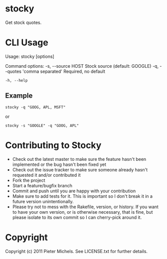 stocky
======
Get stock quotes.


CLI Usage
========
  Usage: stocky [options]

  Command options:
    -s, --source HOST                Stock source (default: GOOGLE)
    -q, --quotes 'comma separated'   Required, no default

    -h, --help 

Example
-------
`stocky -q "GOOG, APL, MSFT"`

or

`stocky -s "GOOGLE" -q "GOOG, APL"`


Contributing to Stocky
======================
* Check out the latest master to make sure the feature hasn't been implemented or the bug hasn't been fixed yet
* Check out the issue tracker to make sure someone already hasn't requested it and/or contributed it
* Fork the project
* Start a feature/bugfix branch
* Commit and push until you are happy with your contribution
* Make sure to add tests for it. This is important so I don't break it in a future version unintentionally.
* Please try not to mess with the Rakefile, version, or history. If you want to have your own version, or is otherwise necessary, that is fine, but please isolate to its own commit so I can cherry-pick around it.


Copyright
=========
Copyright (c) 2011 Pieter Michels. See LICENSE.txt for further details.
